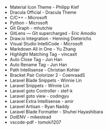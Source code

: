 - Material Icon Theme - Philipp Kief
- Dracula Official - Dracula Theme
- C/C++ - Microsoft
- Python - Microsoft
- Git Graph - mhutchie
- GitLens — Git supercharged - Eric Amodio
- Draw.io Integration - Henning Dieterichs
- Visual Studio IntelliCode - Microsoft
- Markdown All in One - Yu Zhang
- Highlight Matching Tag - vincaslt
- Auto Close Tag - Jun Han
- Auto Rename Tag - Jun Han
- Path Intellisense - Christian Kohler
- Bracket Pair Colorizer 2 - CoenraadS
- Laravel Blade Snippets - Winnie Lin
- Laravel Snippets - Winnie Lin
- Laravel goto Controller - stef-k
- Laravel goto view - codingyu
- Laravel Extra Intellisense - amir
- Laravel Artisan - Ryan Naddy
- Laravel Blade Formatter - Shuhei Hayashibara
- DotENV - mikestead
- vscode-pdf - tomoki1207






